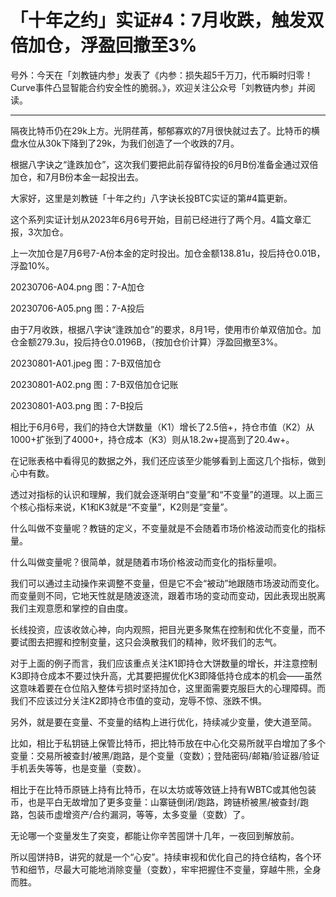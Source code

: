 # 「十年之约」实证#4：7月收跌，触发双倍加仓，浮盈回撤至3% #


号外：今天在「刘教链内参」发表了《内参：损失超5千万刀，代币瞬时归零！Curve事件凸显智能合约安全性的脆弱。》，欢迎关注公众号「刘教链内参」并阅读。

---

隔夜比特币仍在29k上方。光阴荏苒，郁郁寡欢的7月很快就过去了。比特币的横盘水位从30k下降到了29k，为我们创造了一个收跌的7月。

根据八字诀之“逢跌加仓”，这次我们要把此前存留待投的6月B份准备金通过双倍加仓，和7月B份本金一起投出去。

大家好，这里是刘教链「十年之约」八字诀长投BTC实证的第#4篇更新。

这个系列实证计划从2023年6月6号开始，目前已经进行了两个月。4篇文章汇报，3次加仓。

上一次加仓是7月6号7-A份本金的定时投出。加仓金额138.81u，投后持仓0.01B，浮盈10%。

20230706-A04.png
图：7-A加仓

20230706-A05.png
图：7-A投后

由于7月收跌，根据八字诀“逢跌加仓”的要求，8月1号，使用市价单双倍加仓。加仓金额279.3u，投后持仓0.0196B，（按加仓价计算）浮盈回撤至3%。

20230801-A01.jpeg
图：7-B双倍加仓

20230801-A02.png
图：7-B双倍加仓记账

20230801-A03.png
图：7-B投后

相比于6月6号，我们的持仓大饼数量（K1）增长了2.5倍+，持仓市值（K2）从1000+扩张到了4000+，持仓成本（K3）则从18.2w+提高到了20.4w+。

在记账表格中看得见的数据之外，我们还应该至少能够看到上面这几个指标，做到心中有数。

透过对指标的认识和理解，我们就会逐渐明白“变量”和“不变量”的道理。以上面三个核心指标来说，K1和K3就是“不变量”，K2则是“变量”。

什么叫做不变量呢？教链的定义，不变量就是不会随着市场价格波动而变化的指标量。

什么叫做变量呢？很简单，就是随着市场价格波动而变化的指标量呗。

我们可以通过主动操作来调整不变量，但是它不会“被动”地跟随市场波动而变化。而变量则不同，它地天性就是随波逐流，跟着市场的变动而变动，因此表现出脱离我们主观意愿和掌控的自由度。

长线投资，应该收敛心神，向内观照，把目光更多聚焦在控制和优化不变量，而不要试图去把握和控制变量，这只会涣散我们的精神，败坏我们的志气。

对于上面的例子而言，我们应该重点关注K1即持仓大饼数量的增长，并注意控制K3即持仓成本不要过快升高，尤其要把握优化K3即降低持仓成本的机会——虽然这意味着要在仓位陷入整体亏损时坚持加仓，这里面需要克服巨大的心理障碍。而我们不应该过分关注K2即持仓市值的变动，宠辱不惊、涨跌不惧。

另外，就是要在变量、不变量的结构上进行优化，持续减少变量，使大道至简。

比如，相比于私钥链上保管比特币，把比特币放在中心化交易所就平白增加了多个变量：交易所被查封/被黑/跑路，是个变量（变数）；登陆密码/邮箱/验证器/验证手机丢失等等，也是变量（变数）。

相比于在比特币原链上持有比特币，在以太坊或等效链上持有WBTC或其他包装币，也是平白无故增加了更多变量：山寨链倒闭/跑路，跨链桥被黑/被查封/跑路，包装币虚增资产/合约漏洞，等等，太多变量（变数）了。

无论哪一个变量发生了突变，都能让你辛苦囤饼十几年，一夜回到解放前。

所以囤饼持B，讲究的就是一个“心安”。持续审视和优化自己的持仓结构，各个环节和细节，尽最大可能地消除变量（变数），牢牢把握住不变量，穿越牛熊，全身而胜。

